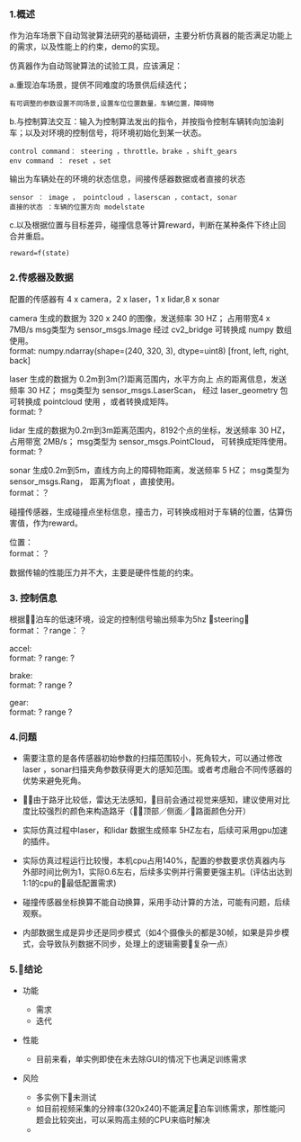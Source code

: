 ### 1.概述
作为泊车场景下自动驾驶算法研究的基础调研，主要分析仿真器的能否满足功能上的需求，以及性能上的约束，demo的实现。

仿真器作为自动驾驶算法的试验工具，应该满足：

a.重现泊车场景，提供不同难度的场景供后续迭代；
```
有可调整的参数设置不同场景,设置车位位置数量，车辆位置，障碍物
```
b.与控制算法交互：输入为控制算法发出的指令，并按指令控制车辆转向加油刹车；以及对环境的控制信号，将环境初始化到某一状态。
```
control command： steering ，throttle，brake ，shift_gears
env command ： reset ，set
```

输出为车辆处在的环境的状态信息，间接传感器数据或者直接的状态
```
sensor ： image ， pointcloud ，laserscan ，contact, sonar
直接的状态 ：车辆的位置方向 modelstate
```

c.以及根据位置与目标差异，碰撞信息等计算reward，判断在某种条件下终止回合并重启。
```
reward=f(state)

```



### 2.传感器及数据
配置的传感器有 4 x camera，2 x laser，1 x lidar,8 x sonar

camera 生成的数据为 320 x 240 的图像，发送频率 30 HZ；
占用带宽4 x 7MB/s msg类型为 sensor_msgs.Image 经过 cv2_bridge 可转换成 numpy 数组使用。  
format: numpy.ndarray(shape=(240, 320, 3), dtype=uint8) [front, left, right, back]

laser 生成的数据为 0.2m到3m(?)距离范围内，水平方向上 点的距离信息，发送频率 30 HZ； msg类型为 sensor_msgs.LaserScan， 经过 laser_geometry 包 可转换成 pointcloud 使用 ，或者转换成矩阵。  
format: ?

lidar 生成的数据为0.2m到3m距离范围内，8192个点的坐标，发送频率 30 HZ， 占用带宽 2MB/s； msg类型为 sensor_msgs.PointCloud， 可转换成矩阵使用。  
format: ?

sonar 生成0.2m到5m，直线方向上的障碍物距离，发送频率 5 HZ； msg类型为 sensor_msgs.Rang， 距离为float ，直接使用。  
format：？

碰撞传感器，生成碰撞点坐标信息，撞击力，可转换成相对于车辆的位置，估算伤害值，作为reward。

位置：  
format：？

数据传输的性能压力并不大，主要是硬件性能的约束。

### 3. 控制信息
根据泊车的低速环境，设定的控制信号输出频率为5hz
steering：  
format：？range：？

accel:  
format: ? range: ?

brake:  
format: ? range ?

gear:   
format: ? range ?

### 4.问题
- 需要注意的是各传感器初始参数的扫描范围较小，死角较大，可以通过修改laser ，sonar扫描夹角参数获得更大的感知范围。或者考虑融合不同传感器的优势来避免死角。

- 由于路牙比较低，雷达无法感知，目前会通过视觉来感知，建议使用对比度比较强烈的颜色来构造路牙（顶部／侧面／路面颜色分开）
- 实际仿真过程中laser，和lidar 数据生成频率 5HZ左右，后续可采用gpu加速的插件。

- 实际仿真过程运行比较慢，本机cpu占用140%，配置的参数要求仿真器内与外部时间比例为1，实际0.6左右，后续多实例并行需要更强主机。(评估出达到1:1的cpu的最低配置需求)

- 碰撞传感器坐标换算不能自动换算，采用手动计算的方法，可能有问题，后续观察。

- 内部数据生成是异步还是同步模式（如4个摄像头的都是30帧，如果是异步模式，会导致队列数据不同步，处理上的逻辑需要复杂一点）

### 5.结论
- 功能
  * 需求
  * 迭代
  
- 性能
  * 目前来看，单实例即使在未去除GUI的情况下也满足训练需求
  
- 风险
  * 多实例下未测试
  * 如目前视频采集的分辨率(320x240)不能满足泊车训练需求，那性能问题会比较突出，可以采购高主频的CPU来临时解决
  * 
